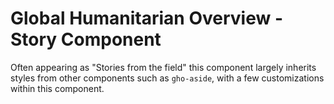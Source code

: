 Global Humanitarian Overview - Story Component
==============================================

Often appearing as "Stories from the field" this component largely inherits styles from other components such as `gho-aside`, with a few customizations within this component.
